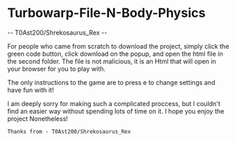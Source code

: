 # Turbowarp-File-N-Body-Physics
-- T0Ast200/Shrekosaurus_Rex --

For people who came from scratch to download the project, simply click the green code button, click download on the popup, and open the html file in the second folder. The file is not malicious, it is an Html that will open in your browser for you to play with.

The only instructions to the game are to press e to change settings and have fun with it!

I am deeply sorry for making such a complicated proccess, but I couldn't find an easier way without spending lots of time on it. I hope you enjoy the project Nonetheless!

    Thanks from - T0Ast200/Shrekosaurus_Rex

